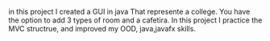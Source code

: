 in this project I created  a GUI in java That represente a college.
You have the option to add 3 types of room and a cafetira.
In this project I practice the MVC structrue, and improved my OOD, java,javafx skills.

